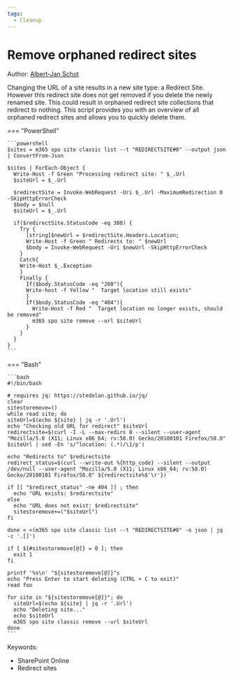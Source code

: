 ```yaml
---
tags:
  - Cleanup
---
```


# Remove orphaned redirect sites

Author: [Albert-Jan Schot](https://www.cloudappie.nl/remove-orphaned-redirectsites/)

Changing the URL of a site results in a new site type: a Redirect Site. However this redirect site does not get removed if you delete the newly renamed site. This could result in orphaned redirect site collections that redirect to nothing. This script provides you with an overview of all orphaned redirect sites and allows you to quickly delete them.

=== "PowerShell"

    ```powershell
    $sites = m365 spo site classic list --t "REDIRECTSITE#0" --output json | ConvertFrom-Json

    $sites | ForEach-Object {
      Write-Host -f Green "Processing redirect site: " $_.Url
      $siteUrl = $_.Url

      $redirectSite = Invoke-WebRequest -Uri $_.Url -MaximumRedirection 0 -SkipHttpErrorCheck
      $body = $null
      $siteUrl = $_.Url

      if($redirectSite.StatusCode -eq 308) {
        Try {
          [string]$newUrl = $redirectSite.Headers.Location;
          Write-Host -f Green " Redirects to: " $newUrl
          $body = Invoke-WebRequest -Uri $newUrl -SkipHttpErrorCheck
        }
        Catch{
        Write-Host $_.Exception
        }
        Finally {
          If($body.StatusCode -eq "200"){
          Write-host -f Yellow "  Target location still exists"
          }
          If($body.StatusCode -eq "404"){
            Write-Host -f Red "  Target location no longer exists, should be removed"
            m365 spo site remove --url $siteUrl
          }
        }
      }
    }
    ```

=== "Bash"

    ```bash
    #!/bin/bash

    # requires jq: https://stedolan.github.io/jq/
    clear
    sitestoremove=()
    while read site; do
    siteUrl=$(echo ${site} | jq -r '.Url')
    echo "Checking old URL for redirect" $siteUrl
    redirectsite=$(curl -I -L --max-redirs 0 --silent --user-agent "Mozilla/5.0 (X11; Linux x86_64; rv:58.0) Gecko/20100101 Firefox/58.0" $siteUrl | sed -En 's/^location: (.*)/\1/p')

    echo "Redirects to" $redirectsite
    redirect_status=$(curl --write-out %{http_code} --silent --output /dev/null --user-agent "Mozilla/5.0 (X11; Linux x86_64; rv:58.0) Gecko/20100101 Firefox/58.0" ${redirectsite%$'\r'})

    if [[ "$redirect_status" -ne 404 ]] ; then
      echo "URL exists: $redirectsite"
    else
      echo "URL does not exist: $redirectsite"
      sitestoremove+=("$siteUrl")
    fi

    done < <(m365 spo site classic list --t "REDIRECTSITE#0" -o json | jq -c '.[]')

    if [ ${#sitestoremove[@]} = 0 ]; then
      exit 1
    fi

    printf '%s\n' "${sitestoremove[@]}"s
    echo "Press Enter to start deleting (CTRL + C to exit)"
    read foo

    for site in "${sitestoremove[@]}"; do
      siteUrl=$(echo ${site} | jq -r '.Url')
      echo "Deleting site..."
      echo $siteUrl
      m365 spo site classic remove --url $siteUrl
    done
    ```

Keywords:

- SharePoint Online
- Redirect sites
